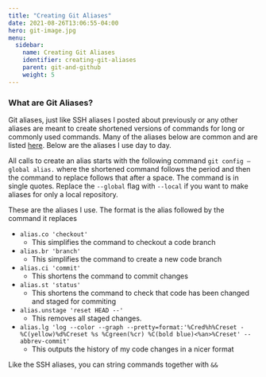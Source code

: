 ```yaml
---
title: "Creating Git Aliases"
date: 2021-08-26T13:06:55-04:00
hero: git-image.jpg
menu:
  sidebar:
    name: Creating Git Aliases
    identifier: creating-git-aliases
    parent: git-and-github
    weight: 5
---
```


### What are Git Aliases?
Git aliases, just like SSH aliases I posted about previously or any other aliases are meant to create shortened versions of commands for long or commonly used commands. Many of the aliases below are common and are listed [here](https://git-scm.com/book/en/v2/Git-Basics-Git-Aliases). Below are the aliases I use day to day.

All calls to create an alias starts with the following command `git config –global alias.` where the shortened command follows the period and then the command to replace follows that after a space. The command is in single quotes. Replace the `--global` flag with `--local` if you want to make aliases for only a local repository.

These are the aliases I use. The format is the alias followed by the command it replaces
* `alias.co 'checkout'`
  - This simplifies the command to checkout a code branch
* `alias.br 'branch'`
  - This simplifies the command to create a new code branch
* `alias.ci 'commit'`
  - This shortens the command to commit changes
* `alias.st 'status'`
  - This shortens the command to check that code has been changed and staged for commiting
* `alias.unstage 'reset HEAD --'`
  - This removes all staged changes.
* `alias.lg 'log --color --graph --pretty=format:'%Cred%h%Creset -%C(yellow)%d%Creset %s %Cgreen(%cr) %C(bold blue)<%an>%Creset' --abbrev-commit'`
  - This outputs the history of my code changes in a nicer format

Like the SSH aliases, you can string commands together with `&&`
